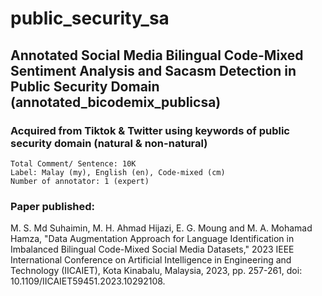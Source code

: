 # public_security_sa

## Annotated Social Media Bilingual Code-Mixed Sentiment Analysis and Sacasm Detection in Public Security Domain (annotated_bicodemix_publicsa)

### Acquired from Tiktok & Twitter using keywords of public security domain (natural & non-natural)
    
    Total Comment/ Sentence: 10K
    Label: Malay (my), English (en), Code-mixed (cm)
    Number of annotator: 1 (expert)

### Paper published:

M. S. Md Suhaimin, M. H. Ahmad Hijazi, E. G. Moung and M. A. Mohamad Hamza, "Data Augmentation Approach for Language Identification in Imbalanced Bilingual Code-Mixed Social Media Datasets," 2023 IEEE International Conference on Artificial Intelligence in Engineering and Technology (IICAIET), Kota Kinabalu, Malaysia, 2023, pp. 257-261, doi: 10.1109/IICAIET59451.2023.10292108.
